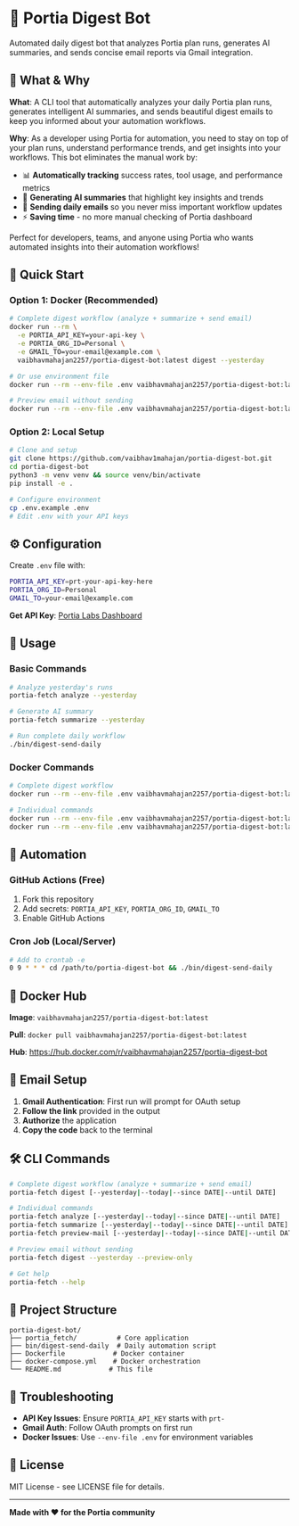 # 🤖 Portia Digest Bot

Automated daily digest bot that analyzes Portia plan runs, generates AI summaries, and sends concise email reports via Gmail integration.

## 🎯 What & Why

**What**: A CLI tool that automatically analyzes your daily Portia plan runs, generates intelligent AI summaries, and sends beautiful digest emails to keep you informed about your automation workflows.

**Why**: As a developer using Portia for automation, you need to stay on top of your plan runs, understand performance trends, and get insights into your workflows. This bot eliminates the manual work by:
- 📊 **Automatically tracking** success rates, tool usage, and performance metrics
- 🤖 **Generating AI summaries** that highlight key insights and trends  
- 📧 **Sending daily emails** so you never miss important workflow updates
- ⚡ **Saving time** - no more manual checking of Portia dashboard

Perfect for developers, teams, and anyone using Portia who wants automated insights into their automation workflows!

## 🚀 Quick Start

### Option 1: Docker (Recommended)
```bash
# Complete digest workflow (analyze + summarize + send email)
docker run --rm \
  -e PORTIA_API_KEY=your-api-key \
  -e PORTIA_ORG_ID=Personal \
  -e GMAIL_TO=your-email@example.com \
  vaibhavmahajan2257/portia-digest-bot:latest digest --yesterday

# Or use environment file
docker run --rm --env-file .env vaibhavmahajan2257/portia-digest-bot:latest digest --yesterday

# Preview email without sending
docker run --rm --env-file .env vaibhavmahajan2257/portia-digest-bot:latest digest --yesterday --preview-only
```

### Option 2: Local Setup
```bash
# Clone and setup
git clone https://github.com/vaibhav1mahajan/portia-digest-bot.git
cd portia-digest-bot
python3 -m venv venv && source venv/bin/activate
pip install -e .

# Configure environment
cp .env.example .env
# Edit .env with your API keys
```

## ⚙️ Configuration

Create `.env` file with:
```bash
PORTIA_API_KEY=prt-your-api-key-here
PORTIA_ORG_ID=Personal
GMAIL_TO=your-email@example.com
```

**Get API Key**: [Portia Labs Dashboard](https://app.portialabs.ai/)

## 📖 Usage

### Basic Commands
```bash
# Analyze yesterday's runs
portia-fetch analyze --yesterday

# Generate AI summary
portia-fetch summarize --yesterday

# Run complete daily workflow
./bin/digest-send-daily
```

### Docker Commands
```bash
# Complete digest workflow
docker run --rm --env-file .env vaibhavmahajan2257/portia-digest-bot:latest python -m portia_fetch.cli digest --yesterday

# Individual commands
docker run --rm --env-file .env vaibhavmahajan2257/portia-digest-bot:latest python -m portia_fetch.cli analyze --yesterday
docker run --rm --env-file .env vaibhavmahajan2257/portia-digest-bot:latest python -m portia_fetch.cli summarize --yesterday
```

## 🔄 Automation

### GitHub Actions (Free)
1. Fork this repository
2. Add secrets: `PORTIA_API_KEY`, `PORTIA_ORG_ID`, `GMAIL_TO`
3. Enable GitHub Actions

### Cron Job (Local/Server)
```bash
# Add to crontab -e
0 9 * * * cd /path/to/portia-digest-bot && ./bin/digest-send-daily
```

## 🐳 Docker Hub

**Image**: `vaibhavmahajan2257/portia-digest-bot:latest`

**Pull**: `docker pull vaibhavmahajan2257/portia-digest-bot:latest`

**Hub**: https://hub.docker.com/r/vaibhavmahajan2257/portia-digest-bot

## 📧 Email Setup

1. **Gmail Authentication**: First run will prompt for OAuth setup
2. **Follow the link** provided in the output
3. **Authorize** the application
4. **Copy the code** back to the terminal

## 🛠️ CLI Commands

```bash
# Complete digest workflow (analyze + summarize + send email)
portia-fetch digest [--yesterday|--today|--since DATE|--until DATE]

# Individual commands
portia-fetch analyze [--yesterday|--today|--since DATE|--until DATE]
portia-fetch summarize [--yesterday|--today|--since DATE|--until DATE]
portia-fetch preview-mail [--yesterday|--today|--since DATE|--until DATE]

# Preview email without sending
portia-fetch digest --yesterday --preview-only

# Get help
portia-fetch --help
```

## 📁 Project Structure

```
portia-digest-bot/
├── portia_fetch/          # Core application
├── bin/digest-send-daily  # Daily automation script
├── Dockerfile            # Docker container
├── docker-compose.yml    # Docker orchestration
└── README.md            # This file
```

## 🔧 Troubleshooting

- **API Key Issues**: Ensure `PORTIA_API_KEY` starts with `prt-`
- **Gmail Auth**: Follow OAuth prompts on first run
- **Docker Issues**: Use `--env-file .env` for environment variables

## 📄 License

MIT License - see LICENSE file for details.

---

**Made with ❤️ for the Portia community**
